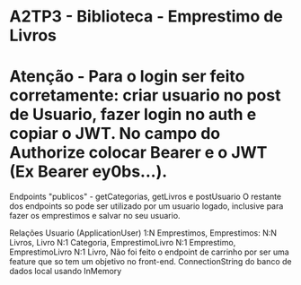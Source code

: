 # A2TP3 - Biblioteca - Emprestimo de Livros
# Atenção - Para o login ser feito corretamente: criar usuario no post de Usuario, fazer login no auth e copiar o JWT. No campo do Authorize colocar Bearer e o JWT (Ex Bearer ey0bs...).

Endpoints "publicos" - getCategorias, getLivros e postUsuario
O restante dos endpoints so pode ser utilizado por um usuario logado, inclusive para fazer os emprestimos e salvar no seu usuario.

Relações Usuario (ApplicationUser) 1:N Emprestimos, Emprestimos: N:N Livros, Livro N:1 Categoria, EmprestimoLivro N:1 Emprestimo, EmprestimoLivro N:1 Livro,
Não foi feito o endpoint de carrinho por ser uma feature que so tem um objetivo no front-end.
ConnectionString do banco de dados local usando InMemory
